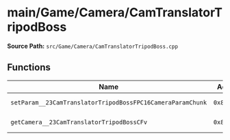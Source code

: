 # main/Game/Camera/CamTranslatorTripodBoss

**Source Path:** `src/Game/Camera/CamTranslatorTripodBoss.cpp`

## Functions

| Name | Address | Match % |
|------|---------|---------|
| `setParam__23CamTranslatorTripodBossFPC16CameraParamChunk` | `0x80093B04` | :x: (88.6%) |
| `getCamera__23CamTranslatorTripodBossCFv` | `0x80093B90` | :white_check_mark: (100.0%) |